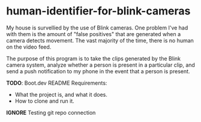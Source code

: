 # human-identifier-for-blink-cameras

My house is survellied by the use of Blink cameras. One problem I've had with them is the amount of "false positives" that are generated when a camera detects movement. The vast majority of the time, 
there is no human on the video feed. 

The purpose of this program is to take the clips generated by the Blink camera system, analyze whether a person is present in a particular clip, and send a push notification to my phone in the event that 
a person is present. 

**TODO**: Boot.dev README Requirements:
- What the project is, and what it does.
- How to clone and run it.

**IGNORE** Testing git repo connection 